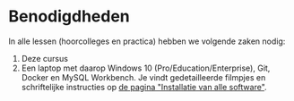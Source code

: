 # Benodigdheden

In alle lessen \(hoorcolleges en practica\) hebben we volgende zaken nodig:

1. Deze cursus
2. Een laptop met daarop Windows 10 \(Pro/Education/Enterprise\), Git, Docker en MySQL Workbench. Je vindt gedetailleerde filmpjes en schriftelijke instructies op [de pagina "Installatie van alle software"](../semester-1-intro/sql-server.md).

